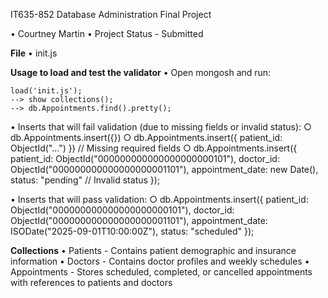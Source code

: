 IT635-852 Database Administration Final Project

• Courtney Martin
• Project Status - Submitted

**File**
• init.js

**Usage to load and test the validator**
• Open mongosh and run:

    load('init.js');
    --> show collections();
    --> db.Appointments.find().pretty();

• Inserts that will fail validation (due to missing fields or invalid status):
    ○ db.Appointments.insert({})
    ○ db.Appointments.insert({ patient_id: ObjectId("...") })  // Missing required fields
    ○ db.Appointments.insert({ 
        patient_id: ObjectId("000000000000000000000101"), 
        doctor_id: ObjectId("000000000000000000001101"), 
        appointment_date: new Date(), 
        status: "pending"  // Invalid status
    });

• Inserts that will pass validation:
    ○ db.Appointments.insert({
        patient_id: ObjectId("000000000000000000000101"),
        doctor_id: ObjectId("000000000000000000001101"),
        appointment_date: ISODate("2025-09-01T10:00:00Z"),
        status: "scheduled"
    });

**Collections**
• Patients - Contains patient demographic and insurance information
• Doctors - Contains doctor profiles and weekly schedules
• Appointments - Stores scheduled, completed, or cancelled appointments with references to patients and doctors
